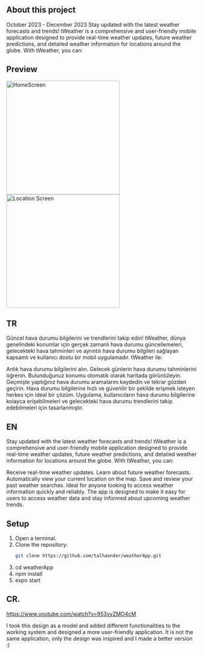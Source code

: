 ## About this project
October 2023 - December 2023
Stay updated with the latest weather forecasts and trends! tWeather is a comprehensive and user-friendly mobile application designed to provide real-time weather updates, future weather predictions, and detailed weather information for locations around the globe. With tWeather, you can:

## Preview

<img src="https://github.com/user-attachments/assets/2ebd574a-d76c-4fd0-8bd1-7300b15c0c85" alt="HomeScreen" width="300"/>
<img src="https://github.com/user-attachments/assets/b44cb7bb-b30d-41bd-b3d1-0ed4012a94fa" alt="Location Screen" width="300"/>

## TR

Güncel hava durumu bilgilerini ve trendlerini takip edin! tWeather, dünya genelindeki konumlar için gerçek zamanlı hava durumu güncellemeleri, gelecekteki hava tahminleri ve ayrıntılı hava durumu bilgileri sağlayan kapsamlı ve kullanıcı dostu bir mobil uygulamadır. tWeather ile:

Anlık hava durumu bilgilerini alın.
Gelecek günlerin hava durumu tahminlerini öğrenin.
Bulunduğunuz konumu otomatik olarak haritada görüntüleyin.
Geçmişte yaptığınız hava durumu aramalarını kaydedin ve tekrar gözden geçirin.
Hava durumu bilgilerine hızlı ve güvenilir bir şekilde erişmek isteyen herkes için ideal bir çözüm. Uygulama, kullanıcıların hava durumu bilgilerine kolayca erişebilmeleri ve gelecekteki hava durumu trendlerini takip edebilmeleri için tasarlanmıştır.

## EN

Stay updated with the latest weather forecasts and trends! tWeather is a comprehensive and user-friendly mobile application designed to provide real-time weather updates, future weather predictions, and detailed weather information for locations around the globe. With tWeather, you can:

Receive real-time weather updates.
Learn about future weather forecasts.
Automatically view your current location on the map.
Save and review your past weather searches.
Ideal for anyone looking to access weather information quickly and reliably. The app is designed to make it easy for users to access weather data and stay informed about upcoming weather trends.


## Setup

1. Open a terminal.
2. Clone the repository:
   ```bash
   git clone https://github.com/talhaonder/weatherApp.git
3. cd weatherApp
4. npm install
5. expo start









## CR.

https://www.youtube.com/watch?v=953vyZMO4cM

I took this design as a model and added different functionalities to the working system and designed a more user-friendly application.
It is not the same application, only the design was inspired and I made a better version :)
